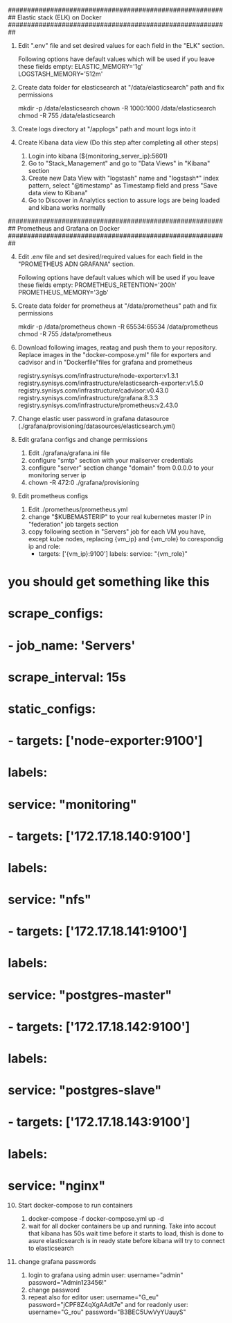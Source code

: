 ########################################################## Elastic stack (ELK) on Docker ##########################################################

1) Edit ".env" file and set desired values for each field in the "ELK" section. 

    Following options have default values which will be used if you leave these fields empty:
    ELASTIC_MEMORY='1g'
    LOGSTASH_MEMORY='512m'

2) Create data folder for elasticsearch at "/data/elasticsearch" path and fix permissions

    mkdir -p /data/elasticsearch
    chown -R 1000:1000 /data/elasticsearch
    chmod -R 755 /data/elasticsearch

3) Create logs directory at "/applogs" path and mount logs into it

12) Create Kibana data view (Do this step after completing all other steps)

    1. Login into kibana (${monitoring_server_ip}:5601)
    2. Go to "Stack_Management" and go to "Data Views" in "Kibana" section
    3. Create new Data View with "logstash" name and "logstash*" index pattern, select "@timestamp" as Timestamp field and press "Save data view to Kibana"
    4. Go to Discover in Analytics section to assure logs are being loaded and kibana works normally





########################################################## Prometheus and Grafana on Docker ##########################################################

4) Edit .env file and set desired/required values for each field in the "PROMETHEUS ADN GRAFANA" section.

    Following options have default values which will be used if you leave these fields empty:
    PROMETHEUS_RETENTION='200h'
    PROMETHEUS_MEMORY='3gb'

5) Create data folder for prometheus at "/data/prometheus" path and fix permissions

    mkdir -p /data/prometheus
    chown -R 65534:65534 /data/prometheus
    chmod -R 755 /data/prometheus

6) Download following images, reatag and push them to your repository. Replace images in the "docker-compose.yml" file for exporters and cadvisor and in "Dockerfile"files for grafana and prometheus

    registry.synisys.com/infrastructure/node-exporter:v1.3.1
    registry.synisys.com/infrastructure/elasticsearch-exporter:v1.5.0
    registry.synisys.com/infrastructure/cadvisor:v0.43.0
    registry.synisys.com/infrastructure/grafana:8.3.3
    registry.synisys.com/infrastructure/prometheus:v2.43.0

7) Change elastic user password in grafana datasource (./grafana/provisioning/datasources/elasticsearch.yml)

8) Edit grafana configs and change permissions

    1. Edit ./grafana/grafana.ini file
    2. configure "smtp" section with your mailserver credentials
    3. configure "server" section change "domain" from 0.0.0.0 to your monitoring server ip
    4. chown -R 472:0 ./grafana/provisioning

9) Edit prometheus configs
    
    1. Edit ./prometheus/prometheus.yml
    2. change "$KUBEMASTERIP" to your real kubernetes master IP in "federation" job targets section
    3. copy following section in "Servers" job for each VM you have, except kube nodes, replacing {vm_ip} and {vm_role} to corespondig ip and role: 
        - targets: ['{vm_ip}:9100']
          labels:
            service: "{vm_role}"

# you should get something like this
#
# scrape_configs:
#  - job_name: 'Servers'
#    scrape_interval: 15s
#    static_configs:
#      - targets: ['node-exporter:9100']
#        labels:
#          service: "monitoring"
#      - targets: ['172.17.18.140:9100']
#        labels:
#          service: "nfs"
#      - targets: ['172.17.18.141:9100']
#        labels:
#          service: "postgres-master"
#      - targets: ['172.17.18.142:9100']
#        labels:
#          service: "postgres-slave"
#      - targets: ['172.17.18.143:9100']
#        labels:
#          service: "nginx"

10) Start docker-compose to run containers

    1. docker-compose -f docker-compose.yml up -d 
    2. wait for all docker containers be up and running. Take into accout that kibana has 50s wait time before it starts to load, thish is done to asure elasticsearch is in ready state before kibana will try to connect to elasticsearch 

11) change grafana passwords

    1. login to grafana using admin user: username="admin" password="Admin123456!"
    2. change password
    3. repeat also for editor user: username="G_eu" password="jCPF8Z4qXgAAdt7e" 
               and for readonly user: username="G_rou" password="B3BEC5UwVyYUauyS"
